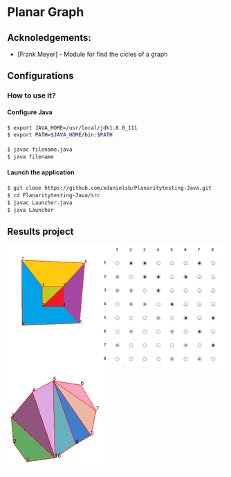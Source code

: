 # Planar Graph

## Acknoledgements:
 * [Frank Meyer] - Module for find the cicles of a graph	

## Configurations

### How to use it?

#### Configure  Java


```sh
$ export JAVA_HOME=/usr/local/jdk1.8.0_111
$ export PATH=$JAVA_HOME/bin:$PATH

$ javac filename.java
$ java filename
```

#### Launch the application

```sh
$ git clone https://github.com/xdanielsb/Planaritytesting-Java.git
$ cd Planaritytesting-Java/src
$ javac Launcher.java
$ java Launcher

```

## Results project

![Alt Planarity testing](screenshots/screen1.png?raw=true "Title")
![Alt Planarity testing](screenshots/screen3.png?raw=true "Title")

